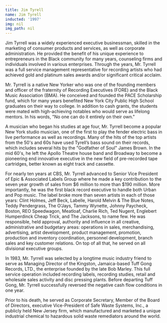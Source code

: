 ```yaml
---
title: Jim Tyrell
name: Jim Tyrell
inducted: '1997'
img: nil
img_path: nil
---
```


Jim Tyrrell was a widely experienced executive businessman, skilled in the marketing of consumer products and services, as well as corporate administration. He provided the benefit of his unique experience to entrepreneurs in the Black community for many years, counseling firms and individuals involved in various enterprises. Through the years, Mr. Tyrrell was a full service management representative for recording artists who had achieved gold and platinum sales awards and/or significant critical acclaim.

Mr. Tyrrell is a native New Yorker who was one of the founding members and officer of the fraternity of Recording Executives (FORE) and the Black Music Association (BMA). He conceived and founded the PACE Scholarship fund, which for many years benefited New York City Public High School graduates on their way to college. In addition to cash grants, the students were mated with high-achieving notables who would serve as lifelong mentors. In his words, "No one can do it entirely on their own."

A musician who began his studies at age four, Mr. Tyrrell become a popular New York studio musician, one of the first to play the fender electric bass in live performance as well as recordings. Many of the hits of the top artists from the 50's and 60s have used Tyrell’s bass sound on their records, which includes several hits by the "Godfather of Soul" James Brown. In the mid 60's, he left the Apollo Theatre house band and Broadway to become a pioneering end innovative executive in the new field of pre-recorded tape cartridges, better known as eight track and cassette.

For nearly ten years at CBS, Mr. Tyrrell advanced to Senior Vice President of Epic & Associated Labels Group where he made a key contribution to the seven year growth of sales from $6 million to more than $190 million. More importantly, he was the first black record executive to handle both Urban and Pop music. The label broke more than seven artists in each of those years: Clint Holmes, Jeff Beck, Labelle, Harold Melvin & The Blue Notes, Teddy Pendergrass, The O'Jays, Tammy Wynette, Johnny Paycheck, Boston, REO Speedwagon, Meatloaf, Charlie Rich, Ted Nugent, Englebert Humperdinck Cheap Trick, and The Jacksons, to name few. He was responsible, held approval, authority and influence in all creative, administrative and budgetary areas: operations in sales, merchandising, advertising, artist development, product management, promotion, production and inventory coordination, personnel development, branch sales and key customer relations. On top of all that, he served on all divisional executive groups.

In 1983, Mr. Tyrrell was selected by a longtime music industry friend to serve as Managing Director of the Kingston, Jamaica-based Tuff Gong Records, LTD., the enterprise founded by the late Bob Marley. This full service operation included recording labels, recording studies, retail and wholesale sales activity and disc pressing plants. Before departing Tuff Gong, Mr. Tyrrell successfully reversed the negative cash flow conditions in one year.

Prior to his death, he served as Corporate Secretary, Member of the Board of Directors, executive Vice-President of Safe Waste Systems, Inc., a publicly held New Jersey firm, which manufactured and marketed a unique industrial chemical to hazardous solid waste remediators around the world.

